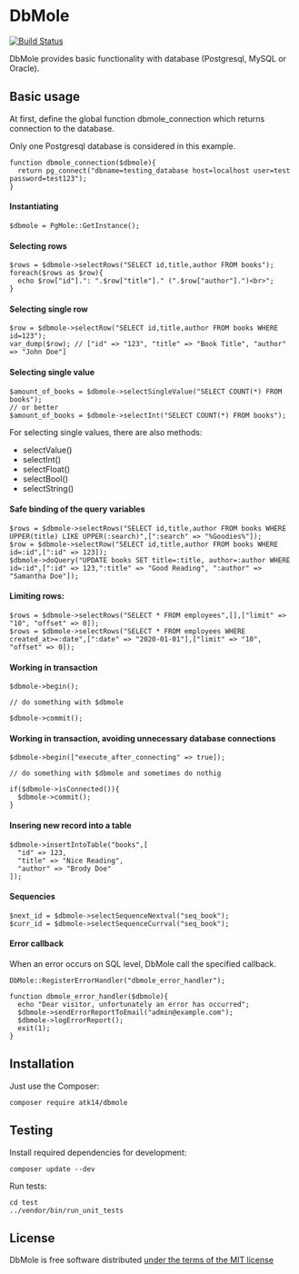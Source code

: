 DbMole
======

[![Build Status](https://app.travis-ci.com/atk14/DbMole.svg?branch=master)](https://app.travis-ci.com/atk14/DbMole)

DbMole provides basic functionality with database (Postgresql, MySQL or Oracle).

Basic usage
-----------

At first, define the global function dbmole_connection which returns connection to the database.

Only one Postgresql database is considered in this example.

    function dbmole_connection($dbmole){
      return pg_connect("dbname=testing_database host=localhost user=test password=test123");
    }

#### Instantiating

    $dbmole = PgMole::GetInstance();

#### Selecting rows

    $rows = $dbmole->selectRows("SELECT id,title,author FROM books");
    foreach($rows as $row){
      echo $row["id"].": ".$row["title"]." (".$row["author"].")<br>";
    }

#### Selecting single row

    $row = $dbmole->selectRow("SELECT id,title,author FROM books WHERE id=123");
    var_dump($row); // ["id" => "123", "title" => "Book Title", "author" => "John Doe"]

#### Selecting single value

    $amount_of_books = $dbmole->selectSingleValue("SELECT COUNT(*) FROM books");
    // or better
    $amount_of_books = $dbmole->selectInt("SELECT COUNT(*) FROM books");

For selecting single values, there are also methods:

- selectValue()
- selectInt()
- selectFloat()
- selectBool()
- selectString()

#### Safe binding of the query variables

    $rows = $dbmole->selectRows("SELECT id,title,author FROM books WHERE UPPER(title) LIKE UPPER(:search)",[":search" => "%Goodies%"]);
    $row = $dbmole->selectRow("SELECT id,title,author FROM books WHERE id=:id",[":id" => 123]);
    $dbmole->doQuery("UPDATE books SET title=:title, author=:author WHERE id=:id",[":id" => 123,":title" => "Good Reading", ":author" => "Samantha Doe"]);

#### Limiting rows:

    $rows = $dbmole->selectRows("SELECT * FROM employees",[],["limit" => "10", "offset" => 0]);
    $rows = $dbmole->selectRows("SELECT * FROM employees WHERE created_at>=:date",[":date" => "2020-01-01"],["limit" => "10", "offset" => 0]);

#### Working in transaction

    $dbmole->begin();

    // do something with $dbmole

    $dbmole->commit();

#### Working in transaction, avoiding unnecessary database connections

    $dbmole->begin(["execute_after_connecting" => true]);

    // do something with $dbmole and sometimes do nothig

    if($dbmole->isConnected()){
      $dbmole->commit();
    }

#### Insering new record into a table

    $dbmole->insertIntoTable("books",[
      "id" => 123,
      "title" => "Nice Reading",
      "author" => "Brody Doe"
    ]);

#### Sequencies

    $next_id = $dbmole->selectSequenceNextval("seq_book");
    $curr_id = $dbmole->selectSequenceCurrval("seq_book");

#### Error callback

When an error occurs on SQL level, DbMole call the specified callback.

    DbMole::RegisterErrorHandler("dbmole_error_handler");

    function dbmole_error_handler($dbmole){
      echo "Dear visitor, unfortunately an error has occurred";
      $dbmole->sendErrorReportToEmail("admin@example.com");
      $dbmole->logErrorReport();
      exit(1);
    }

Installation
------------

Just use the Composer:

    composer require atk14/dbmole

Testing
-------

Install required dependencies for development:

    composer update --dev

Run tests:

    cd test
    ../vendor/bin/run_unit_tests

License
-------

DbMole is free software distributed [under the terms of the MIT license](http://www.opensource.org/licenses/mit-license)

[//]: # ( vim: set ts=2 et: )

